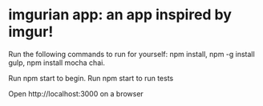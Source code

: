 # imgurian app: an app inspired by imgur!

Run the following commands to run for yourself:
  npm install,
  npm -g install gulp,
  npm install mocha chai.

Run npm start to begin.
Run npm start to run tests

Open http://localhost:3000 on a browser
